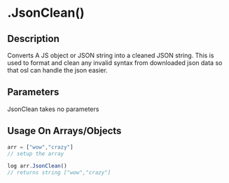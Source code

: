 # .JsonClean()

## Description

Converts A JS object or JSON string into a cleaned JSON string. This is used to format and clean any invalid syntax from downloaded json data so that osl can handle the json easier.

## Parameters

JsonClean takes no parameters

## Usage On Arrays/Objects

```javascript
arr = ["wow","crazy"]
// setup the array

log arr.JsonClean()
// returns string ["wow","crazy"]
```
